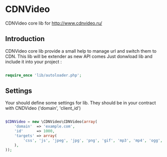 CDNVideo
========

CDNVideo core lib for http://www.cdnvideo.ru/

Introduction
------------

CDNVideo core lib provide a small help to manage url and switch them to CDN. This lib will be extender as new API comes
Just donwload lib and include it into your project :

```php

require_once 'lib/autoloader.php';

```

Settings
------------
Your should define some settings for lib. They should be in your contract with CNDVideo ('domain', 'client_id')

```php

$CDNVideo = new \CDNVideo\CDNVideo(array(
    'domain'  => 'example.com',
    'id'      => 1000,
    'targets' => array(
        'css', 'js', 'jpeg', 'jpg', 'png', 'gif', 'mp3', 'mp4', 'ogg', 'flv'
    ),
));

```

